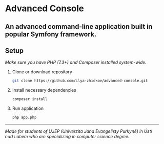# Advanced Console

An advanced command-line application built in popular Symfony framework.
---

## Setup

*Make sure you have PHP (7.3+) and Composer installed system-wide.*

1. Clone or download repository
  
    ```bash
    git clone https://github.com/ilya-zhidkov/advanced-console.git
    ```

2. Install necessary dependencies

    ```bash
    composer install
    ```

3. Run application
   
    ```bash
    php app.php
    ```

---

*Made for students of UJEP (Univerzita Jana Evangelisty Purkyně) in Ústí nad Labem who are specializing in computer science degree.*
